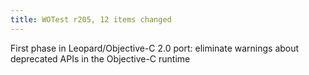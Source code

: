 ```yaml
---
title: WOTest r205, 12 items changed
---
```


First phase in Leopard/Objective-C 2.0 port: eliminate warnings about deprecated APIs in the Objective-C runtime
